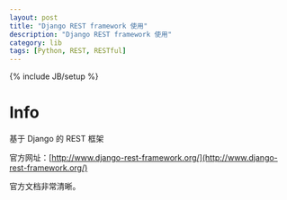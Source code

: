 ```yaml
---
layout: post
title: "Django REST framework 使用"
description: "Django REST framework 使用"
category: lib
tags: [Python, REST, RESTful]
---
```

{% include JB/setup %}


# Info

基于 Django 的 REST 框架

官方网址：[http://www.django-rest-framework.org/](http://www.django-rest-framework.org/)

官方文档非常清晰。


